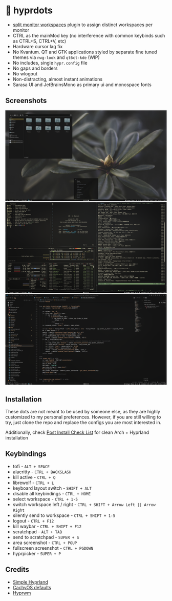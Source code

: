 # 🌊 hyprdots
* [split monitor workspaces](https://github.com/Duckonaut/split-monitor-workspaces) plugin to assign distinct workspaces per monitor
* CTRL as the mainMod key (no interference with common keybinds such as CTRL+S, CTRL+V, etc)
* Hardware cursor lag fix
* No Kvantum. QT and GTK applications styled by separate fine tuned themes via `nwg-look` and `qt6ct-kde` (WIP)
* No includes, single `hypr.config` file
* No gaps and borders
* No wlogout
* Non-distracting, almost instant animations
* Sarasa UI and JetBrainsMono as primary ui and monospace fonts

## Screenshots
<p align="center">
  <img src=".misc/.fetch.png" />
  <img src=".misc/.layout.png" />
  <img src=".misc/.code.png" />
</p>


## Installation
These dots are not meant to be used by someone else, as they are highly customized to my personal preferences. However, if you are still willing to try, just clone the repo and replace the configs you are most interested in.

Additionally, check [Post Install Check List](https://github.com/shayaharuno/dotfiles/blob/master/.misc/CHECKLIST.md) for clean Arch + Hyprland installation

## Keybindings
* tofi - `ALT + SPACE`
* alacritty - `CTRL + BACKSLASH`
* kill active - `CTRL + Q`
* librewolf - `CTRL + L`
* keyboard layout switch - `SHIFT + ALT`
* disable all keybindings - `CTRL + HOME`
* select workspace - `CTRL + 1-5`
* switch workspace left / right - `CTRL + SHIFT + Arrow Left || Arrow Right`
* silently send to workspace - `CTRL + SHIFT + 1-5`
* logout - `CTRL + F12`
* kill waybar - `CTRL + SHIFT + F12`
* scratchpad - `ALT + TAB`
* send to scratchpad - `SUPER + S`
* area screenshot - `CTRL + PGUP`
* fullscreen screenshot - `CTRL + PGDOWN`
* hyprpicker - `SUPER + P`

## Credits
- [Simple Hyprland](https://github.com/gaurav23b/simple-hyprland/tree/879dba81c84134072826a21453c15e553d03da2d)
- [CachyOS defaults](https://github.com/CachyOS/cachyos-hyprland-settings)
- [Hyprwm](https://github.com/hyprwm)
